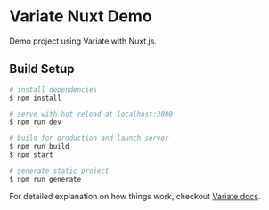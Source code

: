 # Variate Nuxt Demo

Demo project using Variate with Nuxt.js.

## Build Setup

``` bash
# install dependencies
$ npm install

# serve with hot reload at localhost:3000
$ npm run dev

# build for production and launch server
$ npm run build
$ npm start

# generate static project
$ npm run generate
```

For detailed explanation on how things work, checkout [Variate docs](https://docs.variate.ca).
